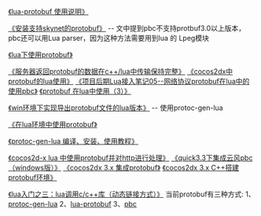 [《lua-protobuf 使用说明》](https://zhuanlan.zhihu.com/p/26014103)

[《安装支持skynet的protobuf》](https://www.jianshu.com/p/132d44e3fe5b) -- 文中提到pbc不支持protbuf3.0以上版本，pbc还可以用Lua parser，因为这种方法需要用到lua 的 Lpeg模块

[《lua下使用protobuf》](https://ziplee.iteye.com/blog/2078851)

[《服务器返回protobuf的数据在c++/lua中传输保持完整》](https://blog.csdn.net/daydayup_chf/article/details/49994023)
[《cocos2dx中protobuf的lua使用》](https://blog.csdn.net/daydayup_chf/article/details/49904785)
[《项目后期Lua接入笔记05--网络协议protobuf在lua中的使用pbc》](https://blog.csdn.net/suifcd/article/details/68070651)
[《protobuf 在lua中使用（3）》](https://blog.csdn.net/daydayup_chf/article/details/50562032)

[《win环境下实现导出protobuf文件的lua版本》](https://blog.csdn.net/nynyvkhhiiii/article/details/40786605) -- 使用protoc-gen-lua

[《在lua环境中使用protobuf》](https://blog.csdn.net/mergerly/article/details/16350871)

[《protoc-gen-lua 编译、安装、使用教程》](https://blog.csdn.net/huutu/article/details/49672225#)

[《cocos2d-x lua 中使用protobuf并对http进行处理》](https://blog.csdn.net/vpingchangxin/article/details/24458051)
[《quick3.3下集成云风pbc（windows版）》](https://forum.cocos.com/t/quick3-3-pbc-windows/26942)
[《cocos2dx 3.x 集成protobuf》](https://www.cnblogs.com/chevin/p/6001872.html)
[《cocos2dx 3.x C++搭建protobuf环境》](https://blog.csdn.net/ganpengjin1/article/details/50964961)

[《lua入门之三：lua调用c/c++库（动态链接方式）》](https://blog.csdn.net/x356982611/article/details/27065291)
当前protobuf有三种方式:
1、[protoc-gen-lua](https://github.com/sean-lin/protoc-gen-lua)
2、[lua-protobuf](https://github.com/starwing/lua-protobuf)
3、[pbc](https://github.com/cloudwu/pbc)